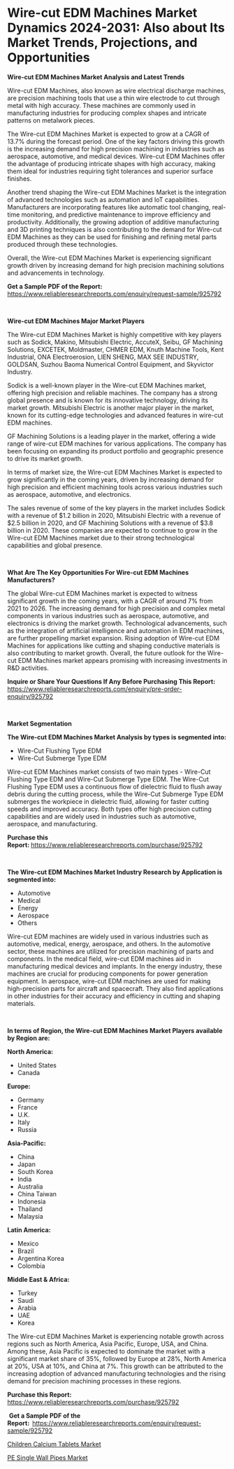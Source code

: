 <p><h1>Wire-cut EDM Machines Market Dynamics 2024-2031: Also about Its Market Trends, Projections, and Opportunities</h1></p><p><strong>Wire-cut EDM Machines Market Analysis and Latest Trends</strong></p>
<p><p>Wire-cut EDM Machines, also known as wire electrical discharge machines, are precision machining tools that use a thin wire electrode to cut through metal with high accuracy. These machines are commonly used in manufacturing industries for producing complex shapes and intricate patterns on metalwork pieces.</p><p>The Wire-cut EDM Machines Market is expected to grow at a CAGR of 13.7% during the forecast period. One of the key factors driving this growth is the increasing demand for high precision machining in industries such as aerospace, automotive, and medical devices. Wire-cut EDM Machines offer the advantage of producing intricate shapes with high accuracy, making them ideal for industries requiring tight tolerances and superior surface finishes.</p><p>Another trend shaping the Wire-cut EDM Machines Market is the integration of advanced technologies such as automation and IoT capabilities. Manufacturers are incorporating features like automatic tool changing, real-time monitoring, and predictive maintenance to improve efficiency and productivity. Additionally, the growing adoption of additive manufacturing and 3D printing techniques is also contributing to the demand for Wire-cut EDM Machines as they can be used for finishing and refining metal parts produced through these technologies.</p><p>Overall, the Wire-cut EDM Machines Market is experiencing significant growth driven by increasing demand for high precision machining solutions and advancements in technology.</p></p>
<p><strong>Get a Sample PDF of the Report:&nbsp;</strong> <a href="https://www.reliableresearchreports.com/enquiry/request-sample/925792">https://www.reliableresearchreports.com/enquiry/request-sample/925792</a></p>
<p>&nbsp;</p>
<p><strong>Wire-cut EDM Machines Major Market Players</strong></p>
<p><p>The Wire-cut EDM Machines Market is highly competitive with key players such as Sodick, Makino, Mitsubishi Electric, AccuteX, Seibu, GF Machining Solutions, EXCETEK, Moldmaster, CHMER EDM, Knuth Machine Tools, Kent Industrial, ONA Electroerosion, LIEN SHENG, MAX SEE INDUSTRY, GOLDSAN, Suzhou Baoma Numerical Control Equipment, and Skyvictor Industry.</p><p>Sodick is a well-known player in the Wire-cut EDM Machines market, offering high precision and reliable machines. The company has a strong global presence and is known for its innovative technology, driving its market growth. Mitsubishi Electric is another major player in the market, known for its cutting-edge technologies and advanced features in wire-cut EDM machines.</p><p>GF Machining Solutions is a leading player in the market, offering a wide range of wire-cut EDM machines for various applications. The company has been focusing on expanding its product portfolio and geographic presence to drive its market growth.</p><p>In terms of market size, the Wire-cut EDM Machines Market is expected to grow significantly in the coming years, driven by increasing demand for high precision and efficient machining tools across various industries such as aerospace, automotive, and electronics.</p><p>The sales revenue of some of the key players in the market includes Sodick with a revenue of $1.2 billion in 2020, Mitsubishi Electric with a revenue of $2.5 billion in 2020, and GF Machining Solutions with a revenue of $3.8 billion in 2020. These companies are expected to continue to grow in the Wire-cut EDM Machines market due to their strong technological capabilities and global presence.</p></p>
<p>&nbsp;</p>
<p><strong>What Are The Key Opportunities For Wire-cut EDM Machines Manufacturers?</strong></p>
<p><p>The global Wire-cut EDM Machines market is expected to witness significant growth in the coming years, with a CAGR of around 7% from 2021 to 2026. The increasing demand for high precision and complex metal components in various industries such as aerospace, automotive, and electronics is driving the market growth. Technological advancements, such as the integration of artificial intelligence and automation in EDM machines, are further propelling market expansion. Rising adoption of Wire-cut EDM Machines for applications like cutting and shaping conductive materials is also contributing to market growth. Overall, the future outlook for the Wire-cut EDM Machines market appears promising with increasing investments in R&D activities.</p></p>
<p><strong>Inquire or Share Your Questions If Any Before Purchasing This Report:</strong> <a href="https://www.reliableresearchreports.com/enquiry/pre-order-enquiry/925792">https://www.reliableresearchreports.com/enquiry/pre-order-enquiry/925792</a></p>
<p>&nbsp;</p>
<p><strong>Market Segmentation</strong></p>
<p><strong>The Wire-cut EDM Machines Market Analysis by types is segmented into:</strong></p>
<p><ul><li>Wire-Cut Flushing Type EDM</li><li>Wire-Cut Submerge Type EDM</li></ul></p>
<p><p>Wire-cut EDM Machines market consists of two main types - Wire-Cut Flushing Type EDM and Wire-Cut Submerge Type EDM. The Wire-Cut Flushing Type EDM uses a continuous flow of dielectric fluid to flush away debris during the cutting process, while the Wire-Cut Submerge Type EDM submerges the workpiece in dielectric fluid, allowing for faster cutting speeds and improved accuracy. Both types offer high precision cutting capabilities and are widely used in industries such as automotive, aerospace, and manufacturing.</p></p>
<p><strong>Purchase this Report:&nbsp;</strong><a href="https://www.reliableresearchreports.com/purchase/925792">https://www.reliableresearchreports.com/purchase/925792</a></p>
<p>&nbsp;</p>
<p><strong>The Wire-cut EDM Machines Market Industry Research by Application is segmented into:</strong></p>
<p><ul><li>Automotive</li><li>Medical</li><li>Energy</li><li>Aerospace</li><li>Others</li></ul></p>
<p><p>Wire-cut EDM machines are widely used in various industries such as automotive, medical, energy, aerospace, and others. In the automotive sector, these machines are utilized for precision machining of parts and components. In the medical field, wire-cut EDM machines aid in manufacturing medical devices and implants. In the energy industry, these machines are crucial for producing components for power generation equipment. In aerospace, wire-cut EDM machines are used for making high-precision parts for aircraft and spacecraft. They also find applications in other industries for their accuracy and efficiency in cutting and shaping materials.</p></p>
<p>&nbsp;</p>
<p><strong>In terms of Region, the Wire-cut EDM Machines Market Players available by Region are:</strong></p>
<p>
    <p> <strong> North America: </strong>
        <ul>
            <li>United States</li>
            <li>Canada</li>
        </ul>
        </p> 
    <p> <strong> Europe: </strong>
        <ul>
            <li>Germany</li>
            <li>France</li>
            <li>U.K.</li>
            <li>Italy</li>
            <li>Russia</li>
        </ul>
        </p> 
    <p> <strong> Asia-Pacific: </strong>
        <ul>
            <li>China</li>
            <li>Japan</li>
            <li>South Korea</li>
            <li>India</li>
            <li>Australia</li>
            <li>China Taiwan</li>
            <li>Indonesia</li>
            <li>Thailand</li>
            <li>Malaysia</li>
        </ul>
        </p> 
    <p> <strong> Latin America: </strong>
        <ul>
            <li>Mexico</li>
            <li>Brazil</li>
            <li>Argentina Korea</li>
            <li>Colombia</li>
        </ul>
        </p> 
    <p> <strong> Middle East & Africa: </strong>
        <ul>
            <li>Turkey</li>
            <li>Saudi</li>
            <li>Arabia</li>
            <li>UAE</li>
            <li>Korea</li>
        </ul>
    </p>
    </p>
<p><p>The Wire-cut EDM Machines Market is experiencing notable growth across regions such as North America, Asia Pacific, Europe, USA, and China. Among these, Asia Pacific is expected to dominate the market with a significant market share of 35%, followed by Europe at 28%, North America at 20%, USA at 10%, and China at 7%. This growth can be attributed to the increasing adoption of advanced manufacturing technologies and the rising demand for precision machining processes in these regions.</p></p>
<p><strong>Purchase this Report: </strong><a href="https://www.reliableresearchreports.com/purchase/925792">https://www.reliableresearchreports.com/purchase/925792</a></p>
<p>&nbsp;<strong>Get a Sample PDF of the Report:&nbsp;&nbsp;</strong><a href="https://www.reliableresearchreports.com/enquiry/request-sample/925792">https://www.reliableresearchreports.com/enquiry/request-sample/925792</a></p>
<p><strong></strong></p>
<p><p><a href="https://github.com/Hazelklievgspy6vdcsmu106w/Market-Research-Report-List-1/blob/main/children-calcium-tablets-market.md">Children Calcium Tablets Market</a></p><p><a href="https://github.com/lubmix/Market-Research-Report-List-1/blob/main/pe-single-wall-pipes-market.md">PE Single Wall Pipes Market</a></p></p>